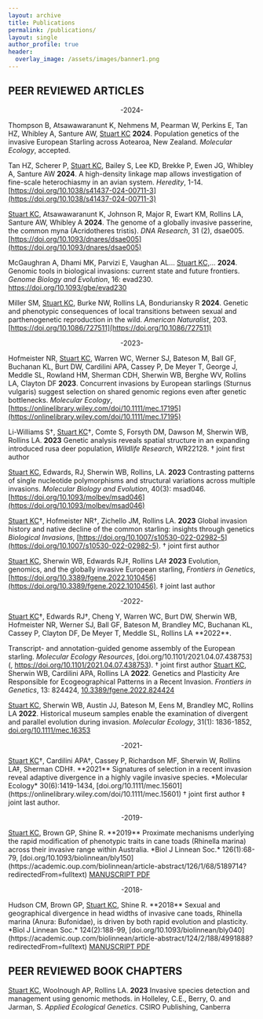 ```yaml
---
layout: archive
title: Publications
permalink: /publications/
layout: single
author_profile: true
header:
  overlay_image: /assets/images/banner1.png
---
```


## PEER REVIEWED ARTICLES

<p style="text-align: center;"> -2024- </p>

Thompson B, Atsawawaranunt K, Nehmens M, Pearman W, Perkins E, Tan HZ, Whibley A, Santure AW, <u>Stuart KC</u> **2024**. Population genetics of the invasive European Starling across Aotearoa, New Zealand. *Molecular Ecology*, accepted.

Tan HZ, Scherer P, <u>Stuart KC</u>, Bailey S, Lee KD, Brekke P, Ewen JG, Whibley A, Santure AW **2024**. A high-density linkage map allows investigation of fine-scale heterochiasmy in an avian system. *Heredity*, 1-14. [https://doi.org/10.1038/s41437-024-00711-3](https://doi.org/10.1038/s41437-024-00711-3)

<u>Stuart KC</u>, Atsawawaranunt K, Johnson R, Major R, Ewart KM, Rollins LA, Santure AW, Whibley A  **2024**. The genome of a globally invasive passerine, the common myna (Acridotheres tristis). *DNA Research*, 31 (2), dsae005. [https://doi.org/10.1093/dnares/dsae005](https://doi.org/10.1093/dnares/dsae005)

McGaughran A, Dhami MK, Parvizi E, Vaughan AL… <u>Stuart KC,</u>…  **2024**. Genomic tools in biological invasions: current state and future frontiers. *Genome Biology and Evolution*, 16: evad230. [https://doi.org/10.1093/gbe/evad230 ](https://doi.org/10.1093/gbe/evad230 )

Miller SM, <u>Stuart KC</u>, Burke NW, Rollins LA, Bonduriansky R **2024**. Genetic and phenotypic consequences of local transitions between sexual and parthenogenetic reproduction in the wild. *American Naturalist*, 203. [https://doi.org/10.1086/727511](https://doi.org/10.1086/727511)

<p style="text-align: center;"> -2023- </p>

Hofmeister NR, <u>Stuart KC</u>, Warren WC, Werner SJ, Bateson M, Ball GF, Buchanan KL, Burt DW, Cardilini APA, Cassey P, De Meyer T, George J, Meddle SL, Rowland HM, Sherman CDH, Sherwin WB, Berghe WV, Rollins LA, Clayton DF **2023**. Concurrent invasions by European starlings (Sturnus vulgaris) suggest selection on shared genomic regions even after genetic bottlenecks. *Molecular Ecology*, [https://onlinelibrary.wiley.com/doi/10.1111/mec.17195](https://onlinelibrary.wiley.com/doi/10.1111/mec.17195)

Li-Williams S†, <u>Stuart KC</u>†, Comte S, Forsyth DM, Dawson M, Sherwin WB, Rollins LA. **2023** Genetic analysis reveals spatial structure in an expanding introduced rusa deer population, *Wildlife Research*, WR22128. † joint first author 

<u>Stuart KC</u>, Edwards, RJ, Sherwin WB, Rollins, LA. **2023** Contrasting patterns of single nucleotide polymorphisms and structural variations across multiple invasions. *Molecular Biology and Evolution*, 40(3): msad046. [https://doi.org/10.1093/molbev/msad046](https://doi.org/10.1093/molbev/msad046)

<u>Stuart KC</u>†, Hofmeister NR†, Zichello JM, Rollins LA. **2023** Global invasion history and native decline of the common starling: insights through genetics *Biological Invasions*, [https://doi.org/10.1007/s10530-022-02982-5](https://doi.org/10.1007/s10530-022-02982-5). † joint first author 

<u>Stuart KC</u>, Sherwin WB, Edwards RJ‡, Rollins LA‡ **2023** Evolution, genomics, and the globally invasive European starling, *Frontiers in Genetics*, [https://doi.org/10.3389/fgene.2022.1010456](https://doi.org/10.3389/fgene.2022.1010456). ‡ joint last author


<p style="text-align: center;"> -2022- </p>
<u>Stuart KC</u>†, Edwards RJ†, Cheng Y, Warren WC, Burt DW, Sherwin WB, Hofmeister NR, Werner SJ, Ball GF, Bateson M, Brandley MC, Buchanan KL, Cassey P, Clayton DF, De Meyer T, Meddle SL, Rollins LA **2022**. 

Transcript- and annotation-guided genome assembly of the European starling. *Molecular Ecology Resources*, [doi.org/10.1101/2021.04.07.438753](, https://doi.org/10.1101/2021.04.07.438753). † joint first author
<u>Stuart KC</u>, Sherwin WB, Cardilini APA, Rollins LA **2022**. Genetics and Plasticity Are Responsible for Ecogeographical Patterns in a Recent Invasion. *Frontiers in Genetics*, 13: 824424, [10.3389/fgene.2022.824424](https://www.ncbi.nlm.nih.gov/pmc/articles/PMC8963341/) 

<u>Stuart KC</u>, Sherwin WB, Austin JJ, Bateson M, Eens M, Brandley MC, Rollins LA **2022**. Historical museum samples enable the examination of divergent and parallel evolution during invasion. *Molecular Ecology*, 31(1): 1836-1852, [doi.org/10.1111/mec.16353](https://onlinelibrary.wiley.com/doi/full/10.1111/mec.16353) 

<p style="text-align: center;"> -2021- </p>
<u>Stuart KC</u>†, Cardilini APA†, Cassey P, Richardson MF, Sherwin W, Rollins LA‡, Sherman CDH‡. **2021** Signatures of selection in a recent invasion reveal adaptive divergence in a highly vagile invasive species. *Molecular Ecology* 30(6):1419-1434, [doi.org/10.1111/mec.15601](https://onlinelibrary.wiley.com/doi/10.1111/mec.15601) † joint first author  ‡ joint last author.

<p style="text-align: center;"> -2019- </p>
<u>Stuart KC</u>, Brown GP, Shine R. **2019** Proximate mechanisms underlying the rapid modification of phenotypic traits in cane toads (Rhinella marina) across their invasive range within Australia. *Biol J Linnean Soc.* 126(1):68-79, [doi.org/10.1093/biolinnean/bly150](https://academic.oup.com/biolinnean/article-abstract/126/1/68/5189714?redirectedFrom=fulltext)
<a href="/assets/papers/2.CaneToadPlasticity.pdf" class="btn btn--info">MANUSCRIPT PDF</a>

<p style="text-align: center;"> -2018- </p>
Hudson CM, Brown GP, <u>Stuart KC</u>, Shine R. **2018** Sexual and geographical divergence in head widths of invasive cane toads, Rhinella marina (Anura: Bufonidae), is driven by both rapid evolution and plasticity. *Biol J Linnean Soc.* 124(2):188-99, [doi.org/10.1093/biolinnean/bly040](https://academic.oup.com/biolinnean/article-abstract/124/2/188/4991888?redirectedFrom=fulltext)
<a href="/assets/papers/1.SexualandgeographicaldivergenceinheadwidthsofinvasivecanetoadsRhinellamarinaAnura-Bufonidaeisdrivenbybothrapidevolutionandplasticity.pdf" class="btn btn--info">MANUSCRIPT PDF</a>

## PEER REVIEWED BOOK CHAPTERS

<U>Stuart KC</u>, Woolnough AP, Rollins LA. **2023** Invasive species detection and management using genomic methods. in Holleley, C.E., Berry, O. and Jarman, S. *Applied Ecological Genetics*. CSIRO Publishing, Canberra


